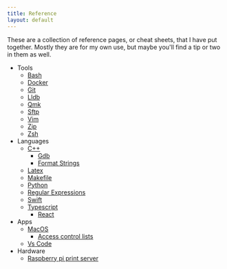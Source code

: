 ```yaml
---
title: Reference
layout: default
---
```


These are a collection of reference pages, or cheat sheets, that I have put together. 
Mostly they are for my own use, but maybe you'll find a tip or two in them as well.

* Tools
  * [Bash](/ref/bash)
  * [Docker](/ref/docker)
  * [Git](/ref/git)
  * [Lldb](/ref/lldb)
  * [Qmk](/ref/qmk)
  * [Sftp](/ref/sftp)
  * [Vim](/ref/vim)
  * [Zip](/ref/zip)
  * [Zsh](/ref/zsh)
* Languages
  * [C++](/ref/cpp)
    * [Gdb](/ref/gdb)
    * [Format Strings](/ref/format-strings)
  * [Latex](/ref/latex)
  * [Makefile](/ref/make)
  * [Python](/ref/python)
  * [Regular Expressions](/ref/regex)
  * [Swift](/ref/swift)
  * [Typescript](/ref/typescript)
    * [React](/ref/react)
* Apps
  * [MacOS](/ref/macos)
    * [Access control lists](/ref/acls)
  * [Vs Code](/ref/vscode)
* Hardware
  * [Raspberry pi print server](/ref/printer)
